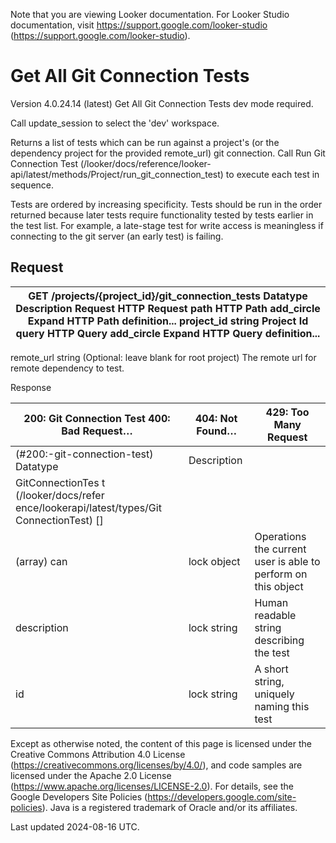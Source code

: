Note that you are viewing Looker documentation. For Looker Studio documentation, visit https://support.google.com/looker-studio (https://support.google.com/looker-studio).

# Get All Git Connection Tests

Version 4.0.24.14 (latest)
Get All Git Connection Tests dev mode required.

Call update_session to select the 'dev' workspace.

Returns a list of tests which can be run against a project's (or the dependency project for the provided remote_url) git connection. Call Run Git Connection Test (/looker/docs/reference/looker-api/latest/methods/Project/run_git_connection_test) to execute each test in sequence.

Tests are ordered by increasing specificity. Tests should be run in the order returned because later tests require functionality tested by tests earlier in the test list. For example, a late-stage test for write access is meaningless if connecting to the git server (an early test) is failing.

## Request

| GET /projects/{project_id}/git_connection_tests Datatype Description Request HTTP Request path HTTP Path add_circle Expand HTTP Path definition... project_id string Project Id query HTTP Query add_circle Expand HTTP Query definition...   |
|-----------------------------------------------------------------------------------------------------------------------------------------------------------------------------------------------------------------------------------------------|

remote_url string
(Optional: leave blank for root project) The remote url for remote dependency to test.

Response

| 200: Git Connection Test 400: Bad Request…   | 404: Not Found…   | 429: Too Many Request                                         |
|----------------------------------------------|-------------------|---------------------------------------------------------------|
| (#200:-git-connection-test) Datatype         | Description       |                                                               |
| GitConnectionTes t  (/looker/docs/refer ence/lookerapi/latest/types/Git ConnectionTest) []                                              |                   |                                                               |
| (array) can                                  | lock object       | Operations the current user is able to perform on this object |
| description                                  | lock string       | Human readable string describing the test                     |
| id                                           | lock string       | A short string, uniquely naming this test                     |

Except as otherwise noted, the content of this page is licensed under the Creative Commons Attribution 4.0 License
 (https://creativecommons.org/licenses/by/4.0/), and code samples are licensed under the Apache 2.0 License
 (https://www.apache.org/licenses/LICENSE-2.0). For details, see the Google Developers Site Policies
 (https://developers.google.com/site-policies). Java is a registered trademark of Oracle and/or its affiliates.

Last updated 2024-08-16 UTC.